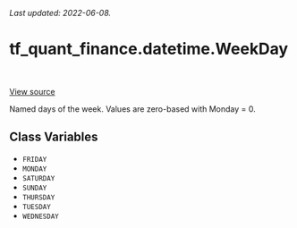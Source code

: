 <!--
This file is generated by a tool. Do not edit directly.
For open-source contributions the docs will be updated automatically.
-->

*Last updated: 2022-06-08.*

<div itemscope itemtype="http://developers.google.com/ReferenceObject">
<meta itemprop="name" content="tf_quant_finance.datetime.WeekDay" />
<meta itemprop="path" content="Stable" />
<meta itemprop="property" content="FRIDAY"/>
<meta itemprop="property" content="MONDAY"/>
<meta itemprop="property" content="SATURDAY"/>
<meta itemprop="property" content="SUNDAY"/>
<meta itemprop="property" content="THURSDAY"/>
<meta itemprop="property" content="TUESDAY"/>
<meta itemprop="property" content="WEDNESDAY"/>
</div>

# tf_quant_finance.datetime.WeekDay

<!-- Insert buttons and diff -->

<table class="tfo-notebook-buttons tfo-api" align="left">
</table>

<a target="_blank" href="https://github.com/google/tf-quant-finance/blob/master/tf_quant_finance/datetime/constants.py">View source</a>



Named days of the week. Values are zero-based with Monday = 0.

<!-- Placeholder for "Used in" -->


## Class Variables

* `FRIDAY` <a id="FRIDAY"></a>
* `MONDAY` <a id="MONDAY"></a>
* `SATURDAY` <a id="SATURDAY"></a>
* `SUNDAY` <a id="SUNDAY"></a>
* `THURSDAY` <a id="THURSDAY"></a>
* `TUESDAY` <a id="TUESDAY"></a>
* `WEDNESDAY` <a id="WEDNESDAY"></a>
